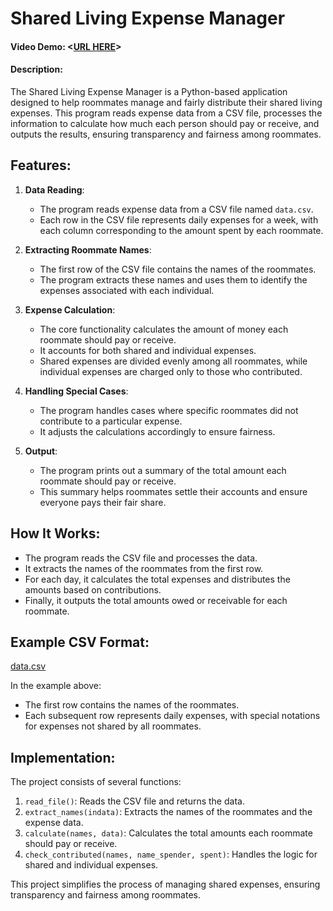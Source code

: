 
# Shared Living Expense Manager
#### Video Demo:  <[URL HERE](https://www.youtube.com/watch?v=a3KIesVHZV4)>
#### Description:
The Shared Living Expense Manager is a Python-based application designed to help roommates manage and fairly distribute their shared living expenses. This program reads expense data from a CSV file, processes the information to calculate how much each person should pay or receive, and outputs the results, ensuring transparency and fairness among roommates.

## Features:
1. **Data Reading**:
   - The program reads expense data from a CSV file named `data.csv`.
   - Each row in the CSV file represents daily expenses for a week, with each column corresponding to the amount spent by each roommate.

2. **Extracting Roommate Names**:
   - The first row of the CSV file contains the names of the roommates.
   - The program extracts these names and uses them to identify the expenses associated with each individual.

3. **Expense Calculation**:
   - The core functionality calculates the amount of money each roommate should pay or receive.
   - It accounts for both shared and individual expenses.
   - Shared expenses are divided evenly among all roommates, while individual expenses are charged only to those who contributed.

4. **Handling Special Cases**:
   - The program handles cases where specific roommates did not contribute to a particular expense.
   - It adjusts the calculations accordingly to ensure fairness.

5. **Output**:
   - The program prints out a summary of the total amount each roommate should pay or receive.
   - This summary helps roommates settle their accounts and ensure everyone pays their fair share.

## How It Works:
- The program reads the CSV file and processes the data.
- It extracts the names of the roommates from the first row.
- For each day, it calculates the total expenses and distributes the amounts based on contributions.
- Finally, it outputs the total amounts owed or receivable for each roommate.

## Example CSV Format:
[data.csv](./data.csv)

In the example above:
- The first row contains the names of the roommates.
- Each subsequent row represents daily expenses, with special notations for expenses not shared by all roommates.

## Implementation:
The project consists of several functions:
1. `read_file()`: Reads the CSV file and returns the data.
2. `extract_names(indata)`: Extracts the names of the roommates and the expense data.
3. `calculate(names, data)`: Calculates the total amounts each roommate should pay or receive.
4. `check_contributed(names, name_spender, spent)`: Handles the logic for shared and individual expenses.


This project simplifies the process of managing shared expenses, ensuring transparency and fairness among roommates.